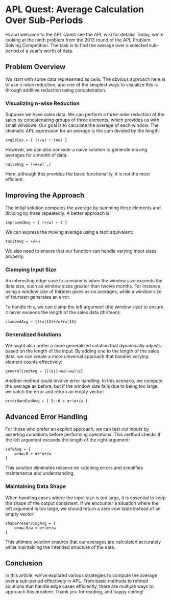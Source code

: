 
# APL Quest: Average Calculation Over Sub-Periods

Hi and welcome to the APL Quest see the APL wiki for details! Today, we're looking at the ninth problem from the 2013 round of the APL Problem Solving Competition. The task is to find the average over a selected sub-period of a year's worth of data.

## Problem Overview

We start with some data represented as cells. The obvious approach here is to use n-wise reduction, and one of the simplest ways to visualize this is through additive reduction using concatenation.

### Visualizing n-wise Reduction

Suppose we have sales data. We can perform a three-wise reduction of the sales by concatenating groups of three elements, which provides us with small windows. Our goal is to calculate the average of each window. The idiomatic APL expression for an average is the sum divided by the length:

```apl
avgSales ← { (+/⍵) ÷ (≢⍵) }
```

However, we can also consider a naive solution to generate moving averages for a month of data:

```apl
naiveAvg ← (÷⌿÷≢)¨,/
```

Here, although this provides the basic functionality, it is not the most efficient.

## Improving the Approach

The initial solution computes the average by summing three elements and dividing by three repeatedly. A better approach is:

```apl
improvedAvg ← { (+/⍵) ÷ 3 }
```

We can express the moving average using a tacit equivalent:

```apl
tacitAvg ← +⌿÷⊣
```

We also need to ensure that our function can handle varying input sizes properly.

### Clamping Input Size

An interesting edge case to consider is when the window size exceeds the data size, such as window sizes greater than twelve months. For instance, using a window size of thirteen gives us no averages, while a window size of fourteen generates an error.

To handle this, we can clamp the left argument (the window size) to ensure it never exceeds the length of the sales data (thirteen):

```apl
clampedAvg ← {((⍺⌊13)+⌿⍵)÷⍺⌊13}
```

### Generalized Solutions

We might also prefer a more generalized solution that dynamically adjusts based on the length of the input. By adding one to the length of the sales data, we can create a more universal approach that handles varying element counts effectively:

```apl
generalizedAvg ← {((⍺⌊1+≢⍵)+⌿⍵)÷⍺}
```

Another method could involve error handling. In this scenario, we compute the average as before, but if the window size fails due to being too large, we catch the error and return an empty vector:

```apl
errorHandledAvg ← { 5::⍬ ⋄ ⍺÷⍨⍺+/⍵ }
```

## Advanced Error Handling

For those who prefer an explicit approach, we can test our inputs by asserting conditions before performing operations. This method checks if the left argument exceeds the length of the right argument:

```apl
safeAvg ← { 
    ⍺>≢⍵:⍬ ⋄ ⍺÷⍨⍺+/⍵
}
```

This solution eliminates reliance on catching errors and simplifies maintenance and understanding.

### Maintaining Data Shape

When handling cases where the input size is too large, it is essential to keep the shape of the output consistent. If we encounter a situation where the left argument is too large, we should return a zero-row table instead of an empty vector:

```apl
shapePreservingAvg ← { 
    ⍺>≢⍵:0⌿⍵ ⋄ ⍺÷⍨⍺+/⍵
}
```

This ultimate solution ensures that our averages are calculated accurately while maintaining the intended structure of the data.

## Conclusion

In this article, we've explored various strategies to compute the average over a sub-period effectively in APL. From basic methods to refined solutions that handle edge cases efficiently, there are multiple ways to approach this problem. Thank you for reading, and happy coding!
